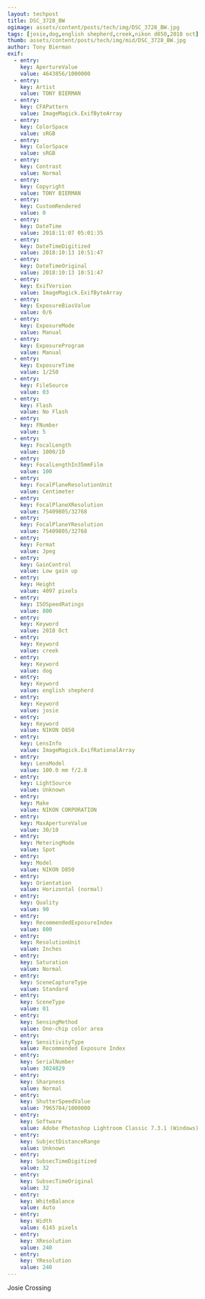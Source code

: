 ```yaml
---
layout: techpost
title: DSC_3728_BW
ogimage: assets/content/posts/tech/img/DSC_3728_BW.jpg
tags: [josie,dog,english shepherd,creek,nikon d850,2018 oct]
thumb: assets/content/posts/tech/img/mid/DSC_3728_BW.jpg
author: Tony Bierman
exif:
  - entry:
    key: ApertureValue
    value: 4643856/1000000
  - entry:
    key: Artist
    value: TONY BIERMAN
  - entry:
    key: CFAPattern
    value: ImageMagick.ExifByteArray
  - entry:
    key: ColorSpace
    value: sRGB
  - entry:
    key: ColorSpace
    value: sRGB
  - entry:
    key: Contrast
    value: Normal
  - entry:
    key: Copyright
    value: TONY BIERMAN
  - entry:
    key: CustomRendered
    value: 0
  - entry:
    key: DateTime
    value: 2018:11:07 05:01:35
  - entry:
    key: DateTimeDigitized
    value: 2018:10:13 10:51:47
  - entry:
    key: DateTimeOriginal
    value: 2018:10:13 10:51:47
  - entry:
    key: ExifVersion
    value: ImageMagick.ExifByteArray
  - entry:
    key: ExposureBiasValue
    value: 0/6
  - entry:
    key: ExposureMode
    value: Manual
  - entry:
    key: ExposureProgram
    value: Manual
  - entry:
    key: ExposureTime
    value: 1/250
  - entry:
    key: FileSource
    value: 03
  - entry:
    key: Flash
    value: No Flash
  - entry:
    key: FNumber
    value: 5
  - entry:
    key: FocalLength
    value: 1000/10
  - entry:
    key: FocalLengthIn35mmFilm
    value: 100
  - entry:
    key: FocalPlaneResolutionUnit
    value: Centimeter
  - entry:
    key: FocalPlaneXResolution
    value: 75409805/32768
  - entry:
    key: FocalPlaneYResolution
    value: 75409805/32768
  - entry:
    key: Format
    value: Jpeg
  - entry:
    key: GainControl
    value: Low gain up
  - entry:
    key: Height
    value: 4097 pixels
  - entry:
    key: ISOSpeedRatings
    value: 800
  - entry:
    key: Keyword
    value: 2018 Oct
  - entry:
    key: Keyword
    value: creek
  - entry:
    key: Keyword
    value: dog
  - entry:
    key: Keyword
    value: english shepherd
  - entry:
    key: Keyword
    value: josie
  - entry:
    key: Keyword
    value: NIKON D850
  - entry:
    key: LensInfo
    value: ImageMagick.ExifRationalArray
  - entry:
    key: LensModel
    value: 100.0 mm f/2.8
  - entry:
    key: LightSource
    value: Unknown
  - entry:
    key: Make
    value: NIKON CORPORATION
  - entry:
    key: MaxApertureValue
    value: 30/10
  - entry:
    key: MeteringMode
    value: Spot
  - entry:
    key: Model
    value: NIKON D850
  - entry:
    key: Orientation
    value: Horizontal (normal)
  - entry:
    key: Quality
    value: 90
  - entry:
    key: RecommendedExposureIndex
    value: 800
  - entry:
    key: ResolutionUnit
    value: Inches
  - entry:
    key: Saturation
    value: Normal
  - entry:
    key: SceneCaptureType
    value: Standard
  - entry:
    key: SceneType
    value: 01
  - entry:
    key: SensingMethod
    value: One-chip color area
  - entry:
    key: SensitivityType
    value: Recommended Exposure Index
  - entry:
    key: SerialNumber
    value: 3024829
  - entry:
    key: Sharpness
    value: Normal
  - entry:
    key: ShutterSpeedValue
    value: 7965784/1000000
  - entry:
    key: Software
    value: Adobe Photoshop Lightroom Classic 7.3.1 (Windows)
  - entry:
    key: SubjectDistanceRange
    value: Unknown
  - entry:
    key: SubsecTimeDigitized
    value: 32
  - entry:
    key: SubsecTimeOriginal
    value: 32
  - entry:
    key: WhiteBalance
    value: Auto
  - entry:
    key: Width
    value: 6145 pixels
  - entry:
    key: XResolution
    value: 240
  - entry:
    key: YResolution
    value: 240
---
```

<p class="h4">Josie Crossing</p>